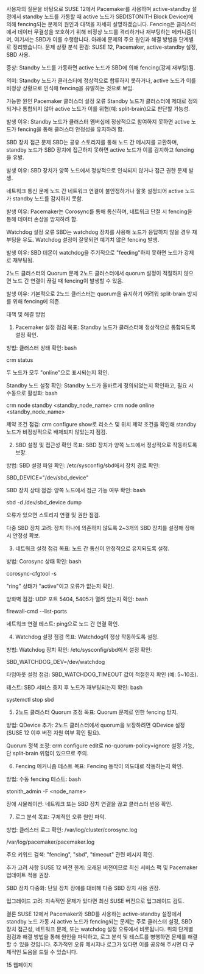 사용자의 질문을 바탕으로 SUSE 12에서 Pacemaker를 사용하며 active-standby 설정에서 standby 노드를 가동할 때 active 노드가 SBD(STONITH Block Device)에 의해 fencing되는 문제의 원인과 대책을 자세히 설명하겠습니다. Fencing은 클러스터에서 데이터 무결성을 보호하기 위해 비정상 노드를 격리하거나 재부팅하는 메커니즘이며, 여기서는 SBD가 이를 수행합니다. 아래에 문제의 주요 원인과 해결 방법을 단계별로 정리했습니다.
문제 상황 분석
환경: SUSE 12, Pacemaker, active-standby 설정, SBD 사용.

증상: Standby 노드를 가동하면 active 노드가 SBD에 의해 fencing(강제 재부팅)됨.

의미: Standby 노드가 클러스터에 정상적으로 합류하지 못하거나, active 노드가 이를 비정상 상황으로 인식해 fencing을 유발하는 것으로 보임.

가능한 원인
Pacemaker 클러스터 설정 오류
Standby 노드가 클러스터에 제대로 정의되거나 통합되지 않아 active 노드가 이를 위협(예: split-brain)으로 판단할 가능성.

발생 이유: Standby 노드가 클러스터 멤버십에 정상적으로 참여하지 못하면 active 노드가 fencing을 통해 클러스터 안정성을 유지하려 함.

SBD 장치 접근 문제
SBD는 공유 스토리지를 통해 노드 간 메시지를 교환하며, standby 노드가 SBD 장치에 접근하지 못하면 active 노드가 이를 감지하고 fencing을 유발.

발생 이유: SBD 장치가 양쪽 노드에서 정상적으로 인식되지 않거나 접근 권한 문제 발생.

네트워크 통신 문제
노드 간 네트워크 연결이 불안정하거나 잘못 설정되어 active 노드가 standby 노드를 감지하지 못함.

발생 이유: Pacemaker는 Corosync를 통해 통신하며, 네트워크 단절 시 fencing을 통해 데이터 손상을 방지하려 함.

Watchdog 설정 오류
SBD는 watchdog 장치를 사용해 노드가 응답하지 않을 경우 재부팅을 유도. Watchdog 설정이 잘못되면 예기치 않은 fencing 발생.

발생 이유: SBD 데몬이 watchdog을 주기적으로 "feeding"하지 못하면 노드가 강제로 재부팅됨.

2노드 클러스터의 Quorum 문제
2노드 클러스터에서 quorum 설정이 적절하지 않으면 노드 간 연결이 끊길 때 fencing이 발생할 수 있음.

발생 이유: 기본적으로 2노드 클러스터는 quorum을 유지하기 어려워 split-brain 방지를 위해 fencing에 의존.

대책 및 해결 방법
1. Pacemaker 설정 점검
목표: Standby 노드가 클러스터에 정상적으로 통합되도록 설정 확인.

방법:
클러스터 상태 확인:
bash

crm status

두 노드가 모두 "online"으로 표시되는지 확인.

Standby 노드 설정 확인:
Standby 노드가 올바르게 정의되었는지 확인하고, 필요 시 수동으로 활성화:
bash

crm node standby <standby_node_name>
crm node online <standby_node_name>

제약 조건 점검:
crm configure show로 리소스 및 위치 제약 조건을 확인해 standby 노드가 비정상적으로 배제되지 않았는지 점검.

2. SBD 설정 및 접근성 확인
목표: SBD 장치가 양쪽 노드에서 정상적으로 작동하도록 보장.

방법:
SBD 설정 파일 확인:
/etc/sysconfig/sbd에서 장치 경로 확인:

SBD_DEVICE="/dev/sbd_device"

SBD 장치 상태 점검:
양쪽 노드에서 접근 가능 여부 확인:
bash

sbd -d /dev/sbd_device dump

오류가 있으면 스토리지 연결 및 권한 점검.

다중 SBD 장치 고려:
장치 하나에 의존하지 않도록 2~3개의 SBD 장치를 설정해 장애 시 안정성 확보.

3. 네트워크 설정 점검
목표: 노드 간 통신이 안정적으로 유지되도록 설정.

방법:
Corosync 상태 확인:
bash

corosync-cfgtool -s

"ring" 상태가 "active"이고 오류가 없는지 확인.

방화벽 점검:
UDP 포트 5404, 5405가 열려 있는지 확인:
bash

firewall-cmd --list-ports

네트워크 연결 테스트:
ping으로 노드 간 연결 확인.

4. Watchdog 설정 점검
목표: Watchdog이 정상 작동하도록 설정.

방법:
Watchdog 장치 확인:
/etc/sysconfig/sbd에서 설정 확인:

SBD_WATCHDOG_DEV=/dev/watchdog

타임아웃 설정 점검:
SBD_WATCHDOG_TIMEOUT 값이 적절한지 확인 (예: 5~10초).

테스트:
SBD 서비스 중지 후 노드가 재부팅되는지 확인:
bash

systemctl stop sbd

5. 2노드 클러스터 Quorum 조정
목표: Quorum 문제로 인한 fencing 방지.

방법:
QDevice 추가:
2노드 클러스터에서 quorum을 보장하려면 QDevice 설정 (SUSE 12 이후 버전 지원 여부 확인 필요).

Quorum 정책 조정:
crm configure edit로 no-quorum-policy=ignore 설정 가능, 단 split-brain 위험이 있으므로 주의.

6. Fencing 메커니즘 테스트
목표: Fencing 동작이 의도대로 작동하는지 확인.

방법:
수동 fencing 테스트:
bash

stonith_admin -F <node_name>

장애 시뮬레이션:
네트워크 또는 SBD 장치 연결을 끊고 클러스터 반응 확인.

7. 로그 분석
목표: 구체적인 오류 원인 파악.

방법:
클러스터 로그 확인:
/var/log/cluster/corosync.log

/var/log/pacemaker/pacemaker.log

주요 키워드 검색:
"fencing", "sbd", "timeout" 관련 메시지 확인.

추가 고려 사항
SUSE 12 버전 한계: 오래된 버전이므로 최신 서비스 팩 및 Pacemaker 업데이트 적용 권장.

SBD 장치 다중화: 단일 장치 장애를 대비해 다중 SBD 장치 사용 권장.

업그레이드 고려: 지속적인 문제가 있다면 최신 SUSE 버전으로 업그레이드 검토.

결론
SUSE 12에서 Pacemaker와 SBD를 사용하는 active-standby 설정에서 standby 노드 가동 시 active 노드가 fencing되는 문제는 주로 클러스터 설정, SBD 장치 접근성, 네트워크 문제, 또는 watchdog 설정 오류에서 비롯됩니다. 위의 단계별 점검과 해결 방법을 통해 원인을 파악하고, 로그 분석 및 테스트를 병행하면 문제를 해결할 수 있을 것입니다. 추가적인 오류 메시지나 로그가 있다면 이를 공유해 주시면 더 구체적인 도움을 드릴 수 있습니다.

15 웹페이지

